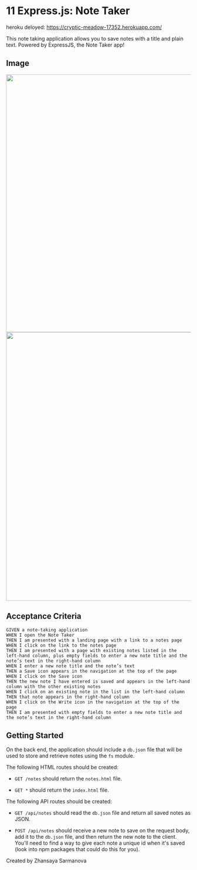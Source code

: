 # 11 Express.js: Note Taker
heroku deloyed: https://cryptic-meadow-17352.herokuapp.com/

This note taking application allows you to save notes with a title and plain text. Powered by ExpressJS, the Note Taker app!

## Image


<img src="https://s3.amazonaws.com/shecodesio-production/uploads/files/000/013/659/original/Note-Taker_image.PNG?1627051481" width = 700>

<img src="https://s3.amazonaws.com/shecodesio-production/uploads/files/000/013/660/original/Note-Taker_image.PNG2.PNG?1627051490" width =730>


## Acceptance Criteria

```
GIVEN a note-taking application
WHEN I open the Note Taker
THEN I am presented with a landing page with a link to a notes page
WHEN I click on the link to the notes page
THEN I am presented with a page with existing notes listed in the left-hand column, plus empty fields to enter a new note title and the note’s text in the right-hand column
WHEN I enter a new note title and the note’s text
THEN a Save icon appears in the navigation at the top of the page
WHEN I click on the Save icon
THEN the new note I have entered is saved and appears in the left-hand column with the other existing notes
WHEN I click on an existing note in the list in the left-hand column
THEN that note appears in the right-hand column
WHEN I click on the Write icon in the navigation at the top of the page
THEN I am presented with empty fields to enter a new note title and the note’s text in the right-hand column
```

## Getting Started

On the back end, the application should include a `db.json` file that will be used to store and retrieve notes using the `fs` module.

The following HTML routes should be created:

* `GET /notes` should return the `notes.html` file.

* `GET *` should return the `index.html` file.

The following API routes should be created:

* `GET /api/notes` should read the `db.json` file and return all saved notes as JSON.

* `POST /api/notes` should receive a new note to save on the request body, add it to the `db.json` file, and then return the new note to the client. You'll need to find a way to give each note a unique id when it's saved (look into npm packages that could do this for you).

Created by Zhansaya Sarmanova
